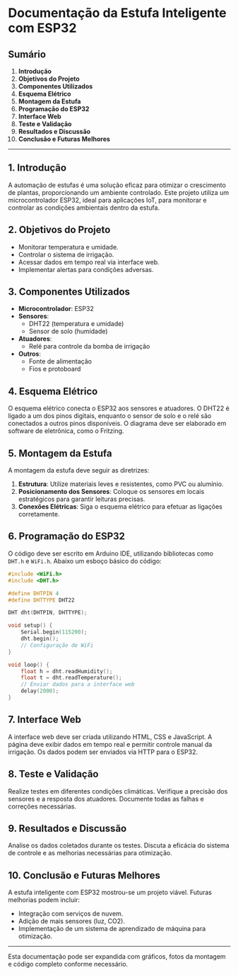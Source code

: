 # Documentação da Estufa Inteligente com ESP32

## Sumário

1. **Introdução**
2. **Objetivos do Projeto**
3. **Componentes Utilizados**
4. **Esquema Elétrico**
5. **Montagem da Estufa**
6. **Programação do ESP32**
7. **Interface Web**
8. **Teste e Validação**
9. **Resultados e Discussão**
10. **Conclusão e Futuras Melhores**

---

## 1. Introdução

A automação de estufas é uma solução eficaz para otimizar o crescimento de plantas, proporcionando um ambiente controlado. Este projeto utiliza um microcontrolador ESP32, ideal para aplicações IoT, para monitorar e controlar as condições ambientais dentro da estufa.

## 2. Objetivos do Projeto

- Monitorar temperatura e umidade.
- Controlar o sistema de irrigação.
- Acessar dados em tempo real via interface web.
- Implementar alertas para condições adversas.

## 3. Componentes Utilizados

- **Microcontrolador**: ESP32
- **Sensores**:
  - DHT22 (temperatura e umidade)
  - Sensor de solo (humidade)
- **Atuadores**:
  - Relé para controle da bomba de irrigação
- **Outros**:
  - Fonte de alimentação
  - Fios e protoboard

## 4. Esquema Elétrico

O esquema elétrico conecta o ESP32 aos sensores e atuadores. O DHT22 é ligado a um dos pinos digitais, enquanto o sensor de solo e o relé são conectados a outros pinos disponíveis. O diagrama deve ser elaborado em software de eletrônica, como o Fritzing.

## 5. Montagem da Estufa

A montagem da estufa deve seguir as diretrizes:

1. **Estrutura**: Utilize materiais leves e resistentes, como PVC ou alumínio.
2. **Posicionamento dos Sensores**: Coloque os sensores em locais estratégicos para garantir leituras precisas.
3. **Conexões Elétricas**: Siga o esquema elétrico para efetuar as ligações corretamente.

## 6. Programação do ESP32

O código deve ser escrito em Arduino IDE, utilizando bibliotecas como `DHT.h` e `WiFi.h`. Abaixo um esboço básico do código:

```cpp
#include <WiFi.h>
#include <DHT.h>

#define DHTPIN 4
#define DHTTYPE DHT22

DHT dht(DHTPIN, DHTTYPE);

void setup() {
    Serial.begin(115200);
    dht.begin();
    // Configuração de WiFi
}

void loop() {
    float h = dht.readHumidity();
    float t = dht.readTemperature();
    // Enviar dados para a interface web
    delay(2000);
}
```

## 7. Interface Web

A interface web deve ser criada utilizando HTML, CSS e JavaScript. A página deve exibir dados em tempo real e permitir controle manual da irrigação. Os dados podem ser enviados via HTTP para o ESP32.

## 8. Teste e Validação

Realize testes em diferentes condições climáticas. Verifique a precisão dos sensores e a resposta dos atuadores. Documente todas as falhas e correções necessárias.

## 9. Resultados e Discussão

Analise os dados coletados durante os testes. Discuta a eficácia do sistema de controle e as melhorias necessárias para otimização.

## 10. Conclusão e Futuras Melhores

A estufa inteligente com ESP32 mostrou-se um projeto viável. Futuras melhorias podem incluir:

- Integração com serviços de nuvem.
- Adição de mais sensores (luz, CO2).
- Implementação de um sistema de aprendizado de máquina para otimização.

---

Esta documentação pode ser expandida com gráficos, fotos da montagem e código completo conforme necessário.
